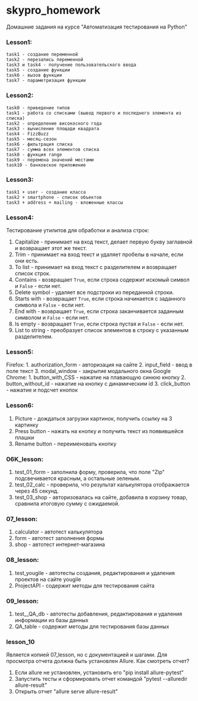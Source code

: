 # skypro_homework
Домашние задания на курсе "Автоматизация тестирования на Python"

### Lesson1:
    task1 - создание переменной
    task2 - перезапись переменной
    task3 и task4 - получение пользовательского ввода
    task5 - создание функции
    task6 - вызов функции
    task7 - параметризация функции


### Lesson2:
    task0 - приведение типов
    task1 - работа со списками (вывод первого и последнего элемента из списка)
    task2 - определение високосного года
    task3 - вычисление площади квадрата
    task4 - FizzBuzz
    task5 - месяц-сезон
    task6 - фильтрация списка
    task7 - сумма всех элементов списка
    task8 - функция range
    task9 - перемена значений местами
    task10 - банковское приложение

### Lesson3:
    task1 + user - создание класса
    task2 + smartphone - список объектов
    task3 + address + mailing - вложенные классы

### Lesson4:
 Тестирование утилитов для обработки и анализа строк:
  1. Capitalize - принимает на вход текст, делает первую букву заглавной и возвращает этот же текст.
  2. Trim - принимает на вход текст и удаляет пробелы в начале, если они есть.
  3. To list - принимает на вход текст с разделителем и возвращает список строк.
  4. Contains -  возвращает `True`, если строка содержит искомый символ и `False` - если нет.
  5. Delete symbol - удаляет все подстроки из переданной строки.
  6. Starts with - возвращает `True`, если строка начинается с заданного символа и `False` - если нет.
  7. End with - возвращает `True`, если строка заканчивается заданным символом и `False` - если нет.
  8. Is empty - возвращает `True`, если строка пустая и `False` - если нет.
  9. List to string - преобразует список элементов в строку с указанным разделителем.

### Lesson5:
  Firefox:
    1. authorization_form - авторизация на сайте
    2. input_field - ввод в поле текст
    3. modal_window - закрытие модального окна
  Google Chrome:
    1. button_with_CSS - нажатие на плавающую синюю кнопку
    2. button_without_id - нажатие на кнопку с динамическим id
    3. click_button - нажатие и подсчет кнопок

### Lesson6:
  1. Picture - дождаться загрузки картинок, получить ссылку на 3 картинку
  2. Press button - нажать на кнопку и получить текст из появившейся плашки
  3. Rename button - переименовать кнопку

### 06K_lesson:
  1. test_01_form - заполнила форму, проверила, что поле "Zip" подсвечивается красным, а остальные зеленым.
  2. test_02_calc - проверила, что результат калькулятора отображается через 45 секунд.
  3. test_03_shop - авторизовалась на сайте, добавила в корзину товар, сравнила итоговую сумму с ожидаемой.

### 07_lesson:
  1. calculator - автотест калькулятора
  2. form - автотест заполнения формы
  3. shop - автотест интернет-магазина

### 08_lesson:
1. test_yougile - автотесты создания, редактирования и удаления проектов на сайте yougile
2. ProjectAPI - содержит методы для тестирования сайта

### 09_lesson:
1. test__QA_db - автотесты добавления, редактирования и удаления информации из базы данных
2. QA_table - содержит методы для тестирования базы данных

### lesson_10
Является копией 07_lesson, но с документацией и шагами.
Для просмотра отчета должна быть установлен Allure.
Как смотреть отчет?
  1. Если allure не установлен, установить его "pip install allure-pytest"
  2. Запустить тесты и сформировать отчет командой "pytest --alluredir allure-result"
  3. Открыть отчет "allure serve allure-result"